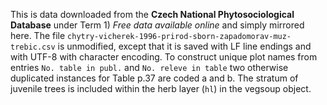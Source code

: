 This is data downloaded from the **Czech National Phytosociological Database** under Term 1) *Free data available online* and simply mirrored here. The file `chytry-vicherek-1996-prirod-sborn-zapadomorav-muz-trebic.csv` is unmodified, except that it is saved with LF line endings and with UTF-8 with character encoding. To construct unique plot names from entries `No. table in publ.` and `No. releve in table` two otherwise duplicated instances for Table p.37 are coded a and b. The stratum of juvenile trees is included within the herb layer (`hl`) in the vegsoup object.





